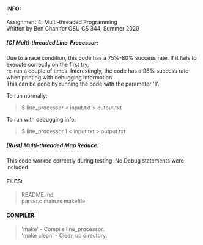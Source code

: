 #### INFO:
Assignment 4: Multi-threaded Programming  
Written by Ben Chan for OSU CS 344, Summer 2020  
  
##### [C] Multi-threaded Line-Processor:    
Due to a race condition, this code has a 75%-80% success rate. If it fails to execute correctly on the first try,  
re-run a couple of times. Interestingly, the code has a 98% success rate when printing with debugging information.  
This can be done by running the code with the parameter '1'.  
  
To run normally:  
> $ line_processor < input.txt > output.txt  
  
To run with debugging info:  
> $ line_processor 1 < input.txt > output.txt  
  
##### [Rust] Multi-threaded Map Reduce:  
This code worked correctly during testing. No Debug statements were included.
  
#### FILES:
>README.md  
>parser.c
>main.rs
>makefile

#### COMPILER:
>'make' - Compile line_processor.  
>'make clean' - Clean up directory.  
